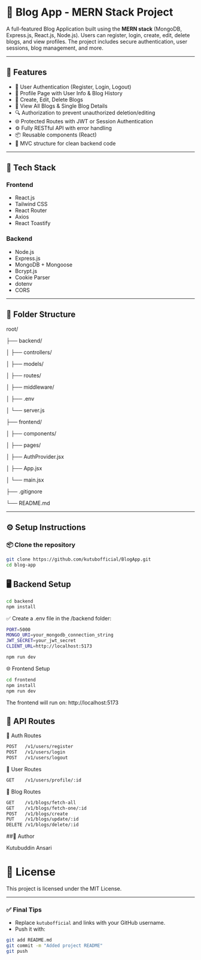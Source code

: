 # 📝 Blog App - MERN Stack Project

A full-featured Blog Application built using the **MERN stack** (MongoDB, Express.js, React.js, Node.js). Users can register, login, create, edit, delete blogs, and view profiles. The project includes secure authentication, user sessions, blog management, and more.

---

## 🚀 Features

- 🔐 User Authentication (Register, Login, Logout)
- 👤 Profile Page with User Info & Blog History
- 📝 Create, Edit, Delete Blogs
- 📃 View All Blogs & Single Blog Details
- 🔍 Authorization to prevent unauthorized deletion/editing
- 🌐 Protected Routes with JWT or Session Authentication
- ⚙️ Fully RESTful API with error handling
- 📦 Reusable components (React)
- 📁 MVC structure for clean backend code

---

## 🧰 Tech Stack

### Frontend
- React.js
- Tailwind CSS
- React Router
- Axios
- React Toastify

### Backend
- Node.js
- Express.js
- MongoDB + Mongoose
- Bcrypt.js
- Cookie Parser
- dotenv
- CORS

---

## 📂 Folder Structure

root/

├── backend/

│ ├── controllers/

│ ├── models/

│ ├── routes/

│ ├── middleware/

│ ├── .env

│ └── server.js

├── frontend/

│ ├── components/

│ ├── pages/

│ ├── AuthProvider.jsx

│ ├── App.jsx

│ └── main.jsx

├── .gitignore

└── README.md


---

## ⚙️ Setup Instructions

### 📦 Clone the repository

```bash
git clone https://github.com/kutubofficial/BlogApp.git
cd blog-app
```

## 🖥️ Backend Setup
```bash
cd backend
npm install
```
✅ Create a .env file in the /backend folder:
```bash
PORT=5000
MONGO_URI=your_mongodb_connection_string
JWT_SECRET=your_jwt_secret
CLIENT_URL=http://localhost:5173
```

```bash
npm run dev
```
🌐 Frontend Setup
```bash
cd frontend
npm install
npm run dev
```
The frontend will run on: http://localhost:5173

## 🧪 API Routes

🔑 Auth Routes
```bash
POST   /v1/users/register
POST   /v1/users/login
POST   /v1/users/logout
```
👤 User Routes
```bash
GET    /v1/users/profile/:id
```
📝 Blog Routes
```bash
GET    /v1/blogs/fetch-all
GET    /v1/blogs/fetch-one/:id
POST   /v1/blogs/create
PUT    /v1/blogs/update/:id
DELETE /v1/blogs/delete/:id
```
##🙌 Author

Kutubuddin Ansari


# 📝 License
This project is licensed under the MIT License.

---

### ✅ Final Tips

- Replace `kutubofficial` and links with your GitHub username.
- Push it with:

```bash
git add README.md
git commit -m "Added project README"
git push
```

